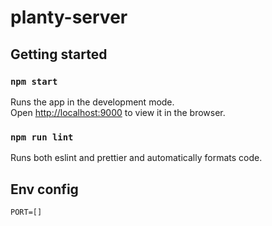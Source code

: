 # planty-server

## Getting started

### `npm start`

Runs the app in the development mode.\
Open [http://localhost:9000](http://localhost:9000) to view it in the browser.

### `npm run lint`

Runs both eslint and prettier and automatically formats code.

## Env config

`PORT=[]`
